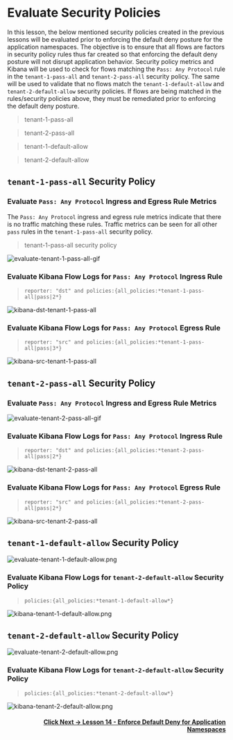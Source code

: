 # Evaluate Security Policies

In this lesson, the below mentioned security policies created in the previous lessons will be evaluated prior to enforcing the default deny posture for the application namespaces. The objective is to ensure that all flows are factors in security policy rules thus far created so that enforcing the default deny posture will not disrupt application behavior. Security policy metrics and Kibana will be used to check for flows matching the `Pass: Any Protocol` rule in the `tenant-1-pass-all` and `tenant-2-pass-all` security policy. The same will be used to validate that no flows match the `tenant-1-default-allow` and `tenant-2-default-allow` security policies. If flows are being matched in the rules/security policies above, they must be remediated prior to enforcing the default deny posture. 

> tenant-1-pass-all

> tenant-2-pass-all

> tenant-1-default-allow

> tenant-2-default-allow


## `tenant-1-pass-all` Security Policy

### Evaluate `Pass: Any Protocol` Ingress and Egress Rule Metrics

The `Pass: Any Protocol` ingress and egress rule metrics indicate that there is no traffic matching these rules. Traffic metrics can be seen for all other `pass` rules in the `tenant-1-pass-all` security policy. 

> tenant-1-pass-all security policy

![evaluate-tenant-1-pass-all-gif](images/evaluate-tenant-1-pass-all.png)

### Evaluate Kibana Flow Logs for `Pass: Any Protocol` Ingress Rule

> `reporter: "dst" and policies:{all_policies:*tenant-1-pass-all|pass|2*}`

![kibana-dst-tenant-1-pass-all](images/kibana-dst-tenant-1-pass-all.png)

### Evaluate Kibana Flow Logs for `Pass: Any Protocol` Egress Rule

> `reporter: "src" and policies:{all_policies:*tenant-1-pass-all|pass|3*}`

![kibana-src-tenant-1-pass-all](images/kibana-src-tenant-1-pass-all.png)

## `tenant-2-pass-all` Security Policy

### Evaluate `Pass: Any Protocol` Ingress and Egress Rule Metrics

![evaluate-tenant-2-pass-all-gif](images/evaluate-tenant-2-pass-all.png)

### Evaluate Kibana Flow Logs for `Pass: Any Protocol` Ingress Rule

> `reporter: "dst" and policies:{all_policies:*tenant-2-pass-all|pass|2*}`

![kibana-dst-tenant-2-pass-all](images/kibana-dst-tenant-2-pass-all.png)

### Evaluate Kibana Flow Logs for `Pass: Any Protocol` Egress Rule

> `reporter: "src" and policies:{all_policies:*tenant-2-pass-all|pass|2*}`

![kibana-src-tenant-2-pass-all](images/kibana-src-tenant-2-pass-all.png)


## `tenant-1-default-allow` Security Policy

![evaluate-tenant-1-default-allow.png](images/evaluate-tenant-1-default-allow.png)

### Evaluate Kibana Flow Logs for `tenant-2-default-allow` Security Policy

> `policies:{all_policies:*tenant-1-default-allow*}`

![kibana-tenant-1-default-allow.png](images/kibana-tenant-1-default-allow.png)


## `tenant-2-default-allow` Security Policy

![evaluate-tenant-2-default-allow.png](images/evaluate-tenant-2-default-allow.png)

### Evaluate Kibana Flow Logs for `tenant-2-default-allow` Security Policy

> `policies:{all_policies:*tenant-2-default-allow*}`

![kibana-tenant-2-default-allow.png](images/kibana-tenant-2-default-allow.png)

#### <div align="right">  [Click Next -> Lesson 14 - Enforce Default Deny for Application Namespaces](https://github.com/tigera-cs/quickstart-self-service/blob/main/modules/enforce-default-deny.md) </div>